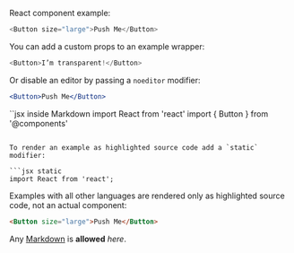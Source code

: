 React component example:

```js
<Button size="large">Push Me</Button>
```

You can add a custom props to an example wrapper:

```js { "props": { "className": "checks" } }
<Button>I’m transparent!</Button>
```

Or disable an editor by passing a `noeditor` modifier:

```jsx noeditor
<Button>Push Me</Button>
```

``jsx inside Markdown
import React from 'react'
import { Button } from '@components'
```

To render an example as highlighted source code add a `static` modifier:

```jsx static
import React from 'react';
```

Examples with all other languages are rendered only as highlighted source code, not an actual component:

```html
<Button size="large">Push Me</Button>
```

Any [Markdown](http://daringfireball.net/projects/markdown/) is **allowed** _here_.
